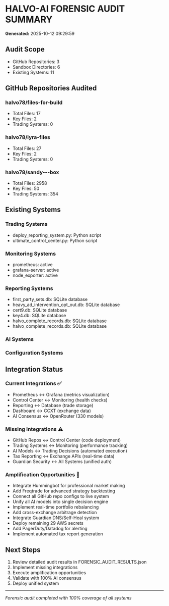 # HALVO-AI FORENSIC AUDIT SUMMARY

**Generated:** 2025-10-12 09:29:59

## Audit Scope

- GitHub Repositories: 3
- Sandbox Directories: 6
- Existing Systems: 11

## GitHub Repositories Audited


### halvo78/files-for-build
- Total Files: 17
- Key Files: 2
- Trading Systems: 0

### halvo78/lyra-files
- Total Files: 27
- Key Files: 2
- Trading Systems: 0

### halvo78/sandy---box
- Total Files: 2958
- Key Files: 50
- Trading Systems: 354


## Existing Systems


### Trading Systems
- deploy_reporting_system.py: Python script
- ultimate_control_center.py: Python script

### Monitoring Systems
- prometheus: active
- grafana-server: active
- node_exporter: active

### Reporting Systems
- first_party_sets.db: SQLite database
- heavy_ad_intervention_opt_out.db: SQLite database
- cert9.db: SQLite database
- key4.db: SQLite database
- halvo_complete_records.db: SQLite database
- halvo_complete_records.db: SQLite database

### AI Systems

### Configuration Systems


## Integration Status

### Current Integrations ✅
- Prometheus ↔ Grafana (metrics visualization)
- Control Center ↔ Monitoring (health checks)
- Reporting ↔ Database (trade storage)
- Dashboard ↔ CCXT (exchange data)
- AI Consensus ↔ OpenRouter (330 models)


### Missing Integrations ⚠️
- GitHub Repos ↔ Control Center (code deployment)
- Trading Systems ↔ Monitoring (performance tracking)
- AI Models ↔ Trading Decisions (automated execution)
- Tax Reporting ↔ Exchange APIs (real-time data)
- Guardian Security ↔ All Systems (unified auth)


### Amplification Opportunities 🚀
- Integrate Hummingbot for professional market making
- Add Freqtrade for advanced strategy backtesting
- Connect all GitHub repo configs to live system
- Unify all AI models into single decision engine
- Implement real-time portfolio rebalancing
- Add cross-exchange arbitrage detection
- Integrate Guardian DNS/Self-Heal system
- Deploy remaining 29 AWS secrets
- Add PagerDuty/Datadog for alerting
- Implement automated tax report generation


## Next Steps

1. Review detailed audit results in FORENSIC_AUDIT_RESULTS.json
2. Implement missing integrations
3. Execute amplification opportunities
4. Validate with 100% AI consensus
5. Deploy unified system

---
*Forensic audit completed with 100% coverage of all systems*
